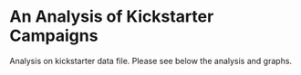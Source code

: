 # An Analysis of Kickstarter Campaigns
Analysis on kickstarter data file. Please see below the analysis and graphs.
